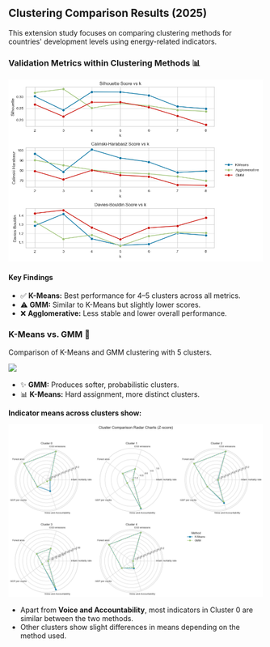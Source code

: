 ## Clustering Comparison Results (2025)

This extension study focuses on comparing clustering methods for countries' development levels using energy-related indicators.

### Validation Metrics within Clustering Methods 📊
<img src="../figure/clustering_metrics_comparison.png" width="650">

#### Key Findings
- ✅ **K-Means:** Best performance for 4–5 clusters across all metrics.
- ⚠️ **GMM:** Similar to K-Means but slightly lower scores.
- ❌ **Agglomerative:** Less stable and lower overall performance.

### K-Means vs. GMM 🔄

Comparison of K-Means and GMM clustering with 5 clusters.

<img src="../figure/kmm_gmm_5.png" width="650">

- ✨ **GMM:** Produces softer, probabilistic clusters.
- 📊 **K-Means:** Hard assignment, more distinct clusters.

**Indicator means across clusters show:**

<img src="../figure/rader_plot.png" width="650">

- Apart from **Voice and Accountability**, most indicators in Cluster 0 are similar between the two methods.
- Other clusters show slight differences in means depending on the method used.
